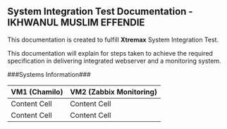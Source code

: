 ## System Integration Test Documentation - IKHWANUL MUSLIM EFFENDIE ##
This documentation is created to fulfill **Xtremax** System Integration Test.

This documentation will explain for steps taken to achieve the required specification in delivering integrated webserver and a monitoring system.

###Systems Information###

**VM1 (Chamilo)**  | **VM2 (Zabbix Monitoring)**
------------- | -------------
Content Cell  | Content Cell
Content Cell  | Content Cell
